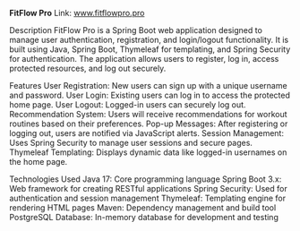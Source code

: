 **FitFlow Pro**
Link: www.fitflowpro.pro

Description
FitFlow Pro is a Spring Boot web application designed to manage user authentication, registration, and login/logout functionality. It is built using Java, 
Spring Boot, Thymeleaf for templating, and Spring Security for authentication. The application allows users to register, log in, access protected resources, 
and log out securely.

Features
User Registration: New users can sign up with a unique username and password.
User Login: Existing users can log in to access the protected home page.
User Logout: Logged-in users can securely log out.
Recommendation System: Users will receive recommendations for workout routines based on their preferences. 
Pop-up Messages: After registering or logging out, users are notified via JavaScript alerts.
Session Management: Uses Spring Security to manage user sessions and secure pages.
Thymeleaf Templating: Displays dynamic data like logged-in usernames on the home page.

Technologies Used
Java 17: Core programming language
Spring Boot 3.x: Web framework for creating RESTful applications
Spring Security: Used for authentication and session management
Thymeleaf: Templating engine for rendering HTML pages
Maven: Dependency management and build tool
PostgreSQL Database: In-memory database for development and testing
